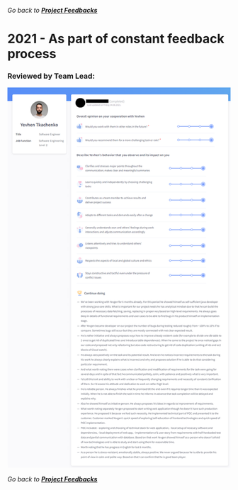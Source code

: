 *Go back to [**Project Feedbacks**](../../README.md#project-feedbacks)*

# 2021 - As part of constant feedback process

### Reviewed by Team Lead:

![picture](../pictures/feedbacks/2021-Jun-Simple-Project-Feedback-from-TeamLead.PNG)

*Go back to [**Project Feedbacks**](../../README.md#project-feedbacks)*